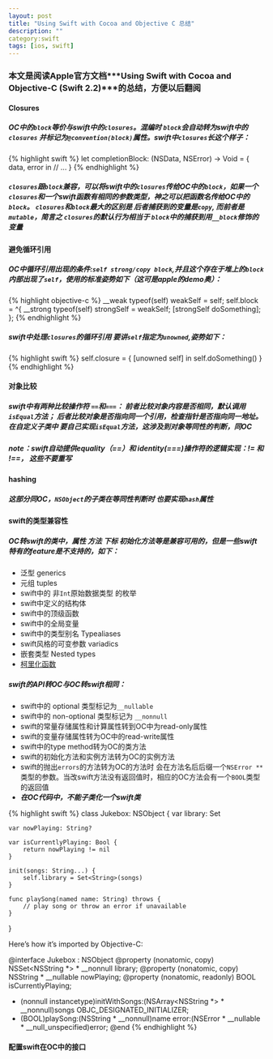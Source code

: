 ```yaml
---
layout: post
title: "Using Swift with Cocoa and Objective C 总结"
description: ""
category:swift
tags: [ios, swift]
---
```

### 本文是阅读Apple官方文档***Using Swift with Cocoa and Objective-C (Swift 2.2)***的总结，方便以后翻阅



#### Closures

##### OC中的`block`等价与swift中的`closures`。混编时 `block`会自动转为swift中的`closures` 并标记为`@convention(block)`属性。swift中`closures`长这个样子：

{% highlight swift %}
let completionBlock: (NSData, NSError) -> Void = { data, error in
    // ...
}
{% endhighlight %}

##### `closures`跟`block`兼容，可以将swift中的`closures`传给OC中的`block`，如果一个`closures`和一个swift函数有相同的参数类型，神之可以把函数名传给OC中的`block`。  `closures`和`block`最大的区别是 后者捕获到的变量是`copy`, 而前者是`mutable`，简言之 `closures`的默认行为相当于 `block`中的捕获到用`__block`修饰的变量




#### 避免循环引用

##### OC中循环引用出现的条件:`self strong/copy block`,并且这个存在于*堆*上的`block`内部出现了`self`，使用的标准姿势如下（这可是apple的demo奥）：

{% highlight objective-c %}
__weak typeof(self) weakSelf = self;
self.block = ^{
   __strong typeof(self) strongSelf = weakSelf;
   [strongSelf doSomething];
};
{% endhighlight %}

##### swift中处理`closures`的循环引用 要讲`self`指定为`unowned`,姿势如下：

{% highlight swift %}
self.closure = { [unowned self] in
    self.doSomething()
}
{% endhighlight %}




#### 对象比较

##### swift中有两种比较操作符 `==`和`===`： 前者比较对象内容是否相同，默认调用`isEqual`方法； 后者比较对象是否指向同一个引用，检查指针是否指向同一地址。  在自定义子类中 要自己实现`isEqual`方法，这涉及到对象等同性的判断，同OC

##### note：swift自动提供equality（==）和 identity(===)操作符的逻辑实现：!= 和 !==， 这些不要重写

#### hashing

##### 这部分同OC，`NSObject`的子类在等同性判断时 也要实现`hash`属性



#### swift的类型兼容性

##### OC转swift的类中，属性 方法 下标 初始化方法等是兼容可用的，但是一些swift特有的feature是不支持的，如下：
- 泛型 generics
- 元组 tuples
- swift中的 非`Int`原始数据类型 的枚举
- swift中定义的结构体
- swift中的顶级函数
- swift中的全局变量
- swift中的类型别名 Typealiases
- swift风格的可变参数 variadics
- 嵌套类型 Nested types
- [柯里化函数](http://www.cocoachina.com/ios/20141110/10166.html)

##### swift的API转OC与OC转swift相同：
- swift中的 optional 类型标记为`__nullable`
- swift中的 non-optional 类型标记为 `__nonnull`
- swift的常量存储属性和计算属性转到OC中为read-only属性
- swift的变量存储属性转为OC中的read-write属性
- swift中的type method转为OC的类方法
- swift的初始化方法和实例方法转为OC的实例方法
- swift的抛出`errors`的方法转为OC的方法时 会在方法名后后缀一个`NSError **`类型的参数。当改swift方法没有返回值时，相应的OC方法会有一个`BOOL`类型的返回值
- ***在OC代码中，不能子类化一个swift类***

{% highlight swift %}
class Jukebox: NSObject {
    var library: Set<String>
    
    var nowPlaying: String?
    
    var isCurrentlyPlaying: Bool {
        return nowPlaying != nil
    }
    
    init(songs: String...) {
        self.library = Set<String>(songs)
    }
    
    func playSong(named name: String) throws {
        // play song or throw an error if unavailable
    }
}

Here’s how it’s imported by Objective-C:

@interface Jukebox : NSObject
@property (nonatomic, copy) NSSet<NSString *> * __nonnull library;
@property (nonatomic, copy) NSString * __nullable nowPlaying;
@property (nonatomic, readonly) BOOL isCurrentlyPlaying;
- (nonnull instancetype)initWithSongs:(NSArray<NSString *> * __nonnull)songs OBJC_DESIGNATED_INITIALIZER;
- (BOOL)playSong:(NSString * __nonnull)name error:(NSError * __nullable * __null_unspecified)error;
@end
{% endhighlight %}



#### 配置swift在OC中的接口

##### 

















